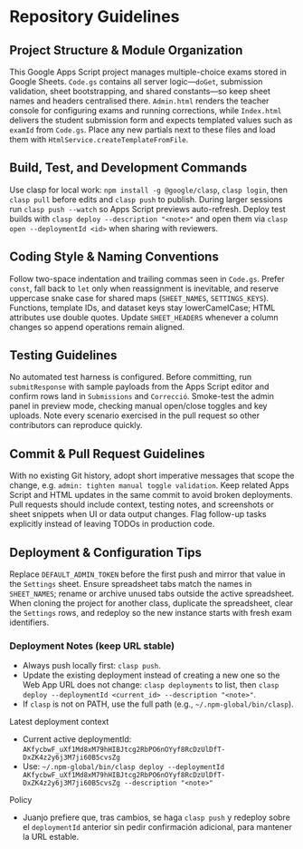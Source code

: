 # Repository Guidelines

## Project Structure & Module Organization
This Google Apps Script project manages multiple-choice exams stored in Google Sheets. `Code.gs` contains all server logic—`doGet`, submission validation, sheet bootstrapping, and shared constants—so keep sheet names and headers centralised there. `Admin.html` renders the teacher console for configuring exams and running corrections, while `Index.html` delivers the student submission form and expects templated values such as `examId` from `Code.gs`. Place any new partials next to these files and load them with `HtmlService.createTemplateFromFile`.

## Build, Test, and Development Commands
Use clasp for local work: `npm install -g @google/clasp`, `clasp login`, then `clasp pull` before edits and `clasp push` to publish. During larger sessions run `clasp push --watch` so Apps Script previews auto-refresh. Deploy test builds with `clasp deploy --description "<note>"` and open them via `clasp open --deploymentId <id>` when sharing with reviewers.

## Coding Style & Naming Conventions
Follow two-space indentation and trailing commas seen in `Code.gs`. Prefer `const`, fall back to `let` only when reassignment is inevitable, and reserve uppercase snake case for shared maps (`SHEET_NAMES`, `SETTINGS_KEYS`). Functions, template IDs, and dataset keys stay lowerCamelCase; HTML attributes use double quotes. Update `SHEET_HEADERS` whenever a column changes so append operations remain aligned.

## Testing Guidelines
No automated test harness is configured. Before committing, run `submitResponse` with sample payloads from the Apps Script editor and confirm rows land in `Submissions` and `Correcció`. Smoke-test the admin panel in preview mode, checking manual open/close toggles and key uploads. Note every scenario exercised in the pull request so other contributors can reproduce quickly.

## Commit & Pull Request Guidelines
With no existing Git history, adopt short imperative messages that scope the change, e.g. `admin: tighten manual toggle validation`. Keep related Apps Script and HTML updates in the same commit to avoid broken deployments. Pull requests should include context, testing notes, and screenshots or sheet snippets when UI or data output changes. Flag follow-up tasks explicitly instead of leaving TODOs in production code.

## Deployment & Configuration Tips
Replace `DEFAULT_ADMIN_TOKEN` before the first push and mirror that value in the `Settings` sheet. Ensure spreadsheet tabs match the names in `SHEET_NAMES`; rename or archive unused tabs outside the active spreadsheet. When cloning the project for another class, duplicate the spreadsheet, clear the `Settings` rows, and redeploy so the new instance starts with fresh exam identifiers.

### Deployment Notes (keep URL stable)
- Always push locally first: `clasp push`.
- Update the existing deployment instead of creating a new one so the Web App URL does not change: `clasp deployments` to list, then `clasp deploy --deploymentId <current_id> --description "<note>"`.
- If `clasp` is not on PATH, use the full path (e.g., `~/.npm-global/bin/clasp`).

Latest deployment context
- Current active deploymentId: `AKfycbwF_uXf1Md8xM79hHIBJtcg2RbPO6nOYyf8RcDzUlDfT-DxZK4z2y6j3M7ji60B5cvsZg`
- Use: `~/.npm-global/bin/clasp deploy --deploymentId AKfycbwF_uXf1Md8xM79hHIBJtcg2RbPO6nOYyf8RcDzUlDfT-DxZK4z2y6j3M7ji60B5cvsZg --description "<note>"`

Policy
- Juanjo prefiere que, tras cambios, se haga `clasp push` y redeploy sobre el `deploymentId` anterior sin pedir confirmación adicional, para mantener la URL estable.
